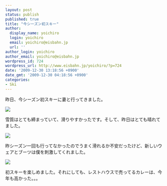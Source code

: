 ```yaml
---
layout: post
status: publish
published: true
title: "今シーズン初スキー"
author:
  display_name: yoichiro
  login: yoichiro
  email: yoichiro@eisbahn.jp
  url: ''
author_login: yoichiro
author_email: yoichiro@eisbahn.jp
wordpress_id: 724
wordpress_url: http://www.eisbahn.jp/yoichiro/?p=724
date: '2009-12-30 13:18:56 +0900'
date_gmt: '2009-12-30 04:18:56 +0900'
categories:
- Ski
---
```


昨日、今シーズン初スキーに妻と行ってきました。

[![](http://www.eisbahn.jp/yoichiro/images/2009/12/IMG_0439.jpg)](http://www.eisbahn.jp/yoichiro/images/2009/12/IMG_0439.jpg)

雪質はとても締まっていて、滑りやすかったです。そして、昨日はとても晴れてました。

[![](http://www.eisbahn.jp/yoichiro/images/2009/12/IMG_0440.jpg)](http://www.eisbahn.jp/yoichiro/images/2009/12/IMG_0440.jpg)

昨シーズン一回も行ってなかったのでうまく滑れるか不安だったけど、新しいウェアとブーツは僕を刺激してくれました。

[![](http://www.eisbahn.jp/yoichiro/images/2009/12/IMG_0442.jpg)](http://www.eisbahn.jp/yoichiro/images/2009/12/IMG_0442.jpg)

初スキーを楽しめました。それにしても、レストハウスで売ってるカレーは、今年も高かった。。。
